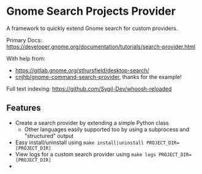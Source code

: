 # Gnome Search Projects Provider

A framework to quickly extend Gnome search for custom providers.

Primary Docs: https://developer.gnome.org/documentation/tutorials/search-provider.html

With help from:

* <https://gitlab.gnome.org/sthursfield/desktop-search/>
* [cnjhb/gnome-command-search-provider](https://github.com/cnjhb/gnome-command-search-provider), thanks for the example!

Full text indexing: <https://github.com/Sygil-Dev/whoosh-reloaded>

## Features

 - Create a search provider by extending a simple Python class
    - Other languages easily supported too by using a subprocess and "structured" output
 - Easy install/uninstall using `make install|uninstall PROJECT_DIR=[PROJECT_DIR]`
 - View logs for a custom search provider using `make logs PROJECT_DIR=[PROJECT_DIR]`
 -
